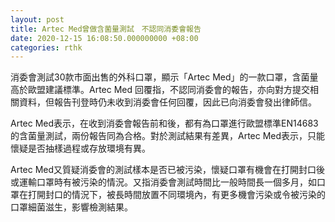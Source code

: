 ```yaml
---
layout: post
title: Artec Med曾做含菌量測試　不認同消委會報告
date: 2020-12-15 16:08:50.000000000 +08:00
categories: rthk
---
```


消委會測試30款市面出售的外科口罩，顯示「Artec Med」的一款口罩，含菌量高於歐盟建議標準。Artec Med 回覆指，不認同消委會的報告，亦向對方提交相關資料，但報告刊登時仍未收到消委會任何回覆，因此已向消委會發出律師信。

Artec Med表示，在收到消委會報告前和後，都有為口罩進行歐盟標準EN14683的含菌量測試，兩份報告同為合格。對於測試結果有差異，Artec Med表示，只能懷疑是否抽樣過程或存放環境有異。

Artec Med又質疑消委會的測試樣本是否已被污染，懷疑口罩有機會在打開封口後或運輸口罩時有被污染的情況。又指消委會測試時間比一般時間長一個多月，如口罩在打開封口的情況下，被長時間放置不同環境內，有更多機會污染或令被污染的口罩細菌滋生，影響檢測結果。
